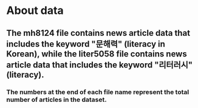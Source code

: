 # About data
## The mh8124 file contains news article data that includes the keyword "문해력" (literacy in Korean), while the liter5058 file contains news article data that includes the keyword "리터러시" (literacy). 
### The numbers at the end of each file name represent the total number of articles in the dataset.
